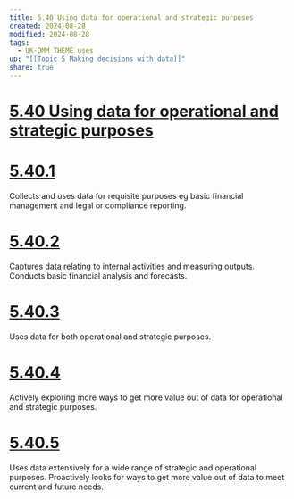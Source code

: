 ```yaml
---
title: 5.40 Using data for operational and strategic purposes
created: 2024-08-28
modified: 2024-08-28
tags:
  - UK-DMM_THEME_uses
up: "[[Topic 5 Making decisions with data]]"
share: true
---
```

# [5.40 Using data for operational and strategic purposes](5.40%20Using%20data%20for%20operational%20and%20strategic%20purposes.md)
# [5.40.1](5.40.1.md)

Collects and uses data for requisite purposes eg basic financial management and legal or compliance reporting.

# [5.40.2](5.40.2.md)

Captures data relating to internal activities and measuring outputs. Conducts basic financial analysis and forecasts.

# [5.40.3](5.40.3.md)

Uses data for both operational and strategic purposes.

# [5.40.4](5.40.4.md)

Actively exploring more ways to get more value out of data for operational and strategic purposes.

# [5.40.5](5.40.5.md)

Uses data extensively for a wide range of strategic and operational purposes. Proactively looks for ways to get more value out of data to meet current and future needs.
